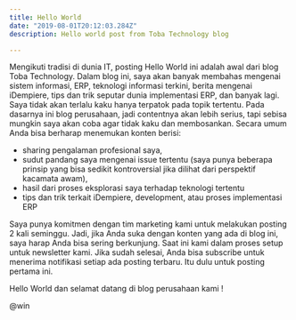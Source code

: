 ```yaml
---
title: Hello World
date: "2019-08-01T20:12:03.284Z"
description: Hello world post from Toba Technology blog

---
```


Mengikuti tradisi di dunia IT, posting Hello World ini adalah awal dari blog Toba Technology. 
Dalam blog ini, saya akan banyak membahas mengenai sistem informasi, ERP, teknologi informasi terkini, berita mengenai iDempiere, tips dan trik seputar dunia implementasi ERP, dan banyak lagi. Saya tidak akan terlalu kaku hanya terpatok pada topik tertentu. Pada dasarnya ini blog perusahaan, jadi contentnya akan lebih serius, tapi sebisa mungkin saya akan coba agar tidak kaku dan membosankan. 
Secara umum Anda bisa berharap menemukan konten berisi:

- sharing pengalaman profesional saya, 
- sudut pandang saya mengenai issue tertentu (saya punya beberapa prinsip yang bisa sedikit kontroversial jika dilihat dari perspektif kacamata awam), 
- hasil dari proses eksplorasi saya terhadap teknologi tertentu
- tips dan trik terkait iDempiere, development, atau proses implementasi ERP

Saya punya komitmen dengan tim marketing kami untuk melakukan posting 2 kali seminggu. Jadi, jika Anda suka dengan konten yang ada di blog ini, saya harap Anda bisa sering berkunjung. Saat ini kami dalam proses setup untuk newsletter kami. Jika sudah selesai, Anda bisa subscribe untuk menerima notifikasi setiap ada posting terbaru.
Itu dulu untuk posting pertama ini.

Hello World dan selamat datang di blog perusahaan kami !

@win


